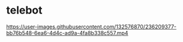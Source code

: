 # telebot



https://user-images.githubusercontent.com/132576870/236209377-bb76b548-6ea6-4d4c-ad9a-4fa8b338c557.mp4

